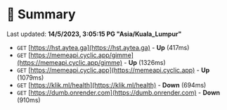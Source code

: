 # 📖 Summary
Last updated: **14/5/2023, 3:05:15 PG "Asia/Kuala_Lumpur"**

- `GET` [https://hst.aytea.ga](https://hst.aytea.ga) - **Up** (417ms)
- `GET` [https://memeapi.cyclic.app/gimme](https://memeapi.cyclic.app/gimme) - **Up** (1326ms)
- `GET` [https://memeapi.cyclic.app](https://memeapi.cyclic.app) - **Up** (1079ms)
- `GET` [https://klik.ml/health](https://klik.ml/health) - **Down** (694ms)
- `GET` [https://dumb.onrender.com](https://dumb.onrender.com) - **Down** (910ms)
